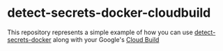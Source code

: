 
# detect-secrets-docker-cloudbuild

This repository represents a simple example of how you can use [detect-secrets-docker](https://github.com/Weiyuan-Lane/detect-secrets-docker) along with your Google's [Cloud Build](https://cloud.google.com/cloud-build)

